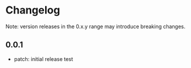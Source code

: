 # Changelog
Note: version releases in the 0.x.y range may introduce breaking changes.

## 0.0.1

- patch: initial release test
